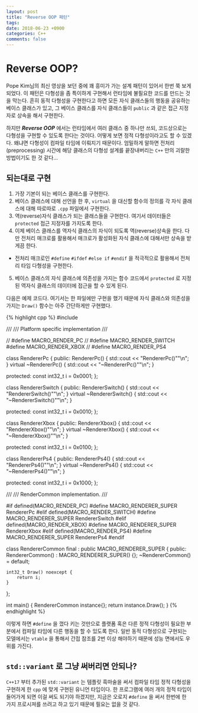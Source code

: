 ```yaml
---
layout: post
title: "Reverse OOP 패턴"
tags: 
date: 2018-06-23 +0900
categories: C++
comments: false
---
```


# Reverse OOP?

Pope Kim님의 최신 영상을 보던 중에 꽤 흥미가 가는 설계 패턴이 있어서 한번 쭉 보게 되었다. 이 패턴은 다형성을 좀 특이하게 구현해서 런타임에 불필요한 코드를 만드는 것을 막는다. 흔히 동적 다형성을 구현한다고 하면 모든 자식 클래스들의 행동을 공유하는 베이스 클래스가 있고, 그 베이스 클래스를 자식 클래스들이 `public` 과 같은 접근 지정자로 상속을 해서 구현한다. 

하지만 ***Reverse OOP*** 에서는 런타임에서 여러 클래스 중 하나만 쓰되, 코드상으로는 다형성을 구현할 수 있도록 한다는 것이다. 어떻게 보면 정적 다형성이라고도 할 수 있겠다. 왜냐면 다형성이 컴파일 타임에 이뤄지기 때문이다. 엄밀하게 말하면 전처리(preprocessing) 시간에 해당 클래스의 다형성 설계를 끝장내버리는 `C++` 만의 괴랄한 방법이기도 한 것 같다...

## 되는대로 구현

1. 가장 기본이 되는 베이스 클래스를 구현한다.
2. 베이스 클래스에 대해 선언을 한 후, `virtual` 을 대신할 함수의 정의를 각 자식 클래스에 대해 따로따로 `.cpp` 파일에서 구현한다.
3. 역(reverse)자식 클래스가 되는 클래스들을 구현한다. 여기서 데이터들은 `protected` 접근 지정자를 가지도록 한다.
4. 이제 베이스 클래스를 역자식 클래스의 자식이 되도록 역(reverse)상속을 한다. 다만 전처리 매크로를 활용해서 매크로가 활성화된 자식 클래스에 대해서만 상속을 받게끔 한다.
  * 전처리 매크로인 `#define` `#ifdef` `#else if` `#endif` 을 적극적으로 활용해서 전처리 타임 다형성을 구현한다.
5. 베이스 클래스의 자식 클래스에 의존성을 가지는 함수 코드에서 `protected` 로 지정된 역자식 클래스의 데이터에 접근을 할 수 있게 된다.

다음은 예제 코드다. 여기서는 한 파일에만 구현을 했기 때문에 자식 클래스와 의존성을 가지는 `Draw()` 함수는 아주 간단하게만 구현했다.

{% highlight cpp %}
#include <iostream>

///
/// Platform specific implementation
///

// #define MACRO_RENDER_PC
// #define MACRO_RENDER_SWITCH
#define MACRO_RENDER_XBOX
// #define MACRO_RENDER_PS4

class RendererPc {
public:
    RendererPc() { std::cout << "RendererPc()""\n"; }
    virtual ~RendererPc() { std::cout << "~RendererPc()""\n"; }

protected:
    const int32_t i = 0x0001;
};

class RendererSwitch {
public:
    RendererSwitch() { std::cout << "RendererSwitch()""\n"; }
    virtual ~RendererSwitch() { std::cout << "~RendererSwitch()""\n"; }

protected:
    const int32_t i = 0x0010;
};

class RendererXbox {
public:
    RendererXbox() { std::cout << "RendererXbox()""\n"; }
    virtual ~RendererXbox() { std::cout << "~RendererXbox()""\n"; }

protected:
    const int32_t i = 0x0100;
};

class RendererPs4 {
public:
    RendererPs4() { std::cout << "RendererPs4()""\n"; }
    virtual ~RendererPs4() { std::cout << "~RendererPs4()""\n"; }

protected:
    const int32_t i = 0x1000;
};

///
/// RenderCommon implementation.
///

#if defined(MACRO_RENDER_PC)
    #define MACRO_RENDERER_SUPER RendererPc
#elif defined(MACRO_RENDER_SWITCH)
    #define MACRO_RENDERER_SUPER RendererSwitch
#elif defined(MACRO_RENDER_XBOX)
    #define MACRO_RENDERER_SUPER RendererXbox
#elif defined(MACRO_RENDER_PS4)
    #define MACRO_RENDERER_SUPER RendererPs4
#endif

class RendererCommon final : public MACRO_RENDERER_SUPER {
public:
    RendererCommon() : MACRO_RENDERER_SUPER() {};
    ~RendererCommon() = default;

    int32_t Draw() noexcept {
        return i;
    }
};

int main() {
    RendererCommon instance{};
    return instance.Draw();
}
{% endhighlight %}

이렇게 하면 `#define` 을 껐다 키는 것만으로 플랫폼 혹은 다른 정적 다형성이 필요한 부분에서 컴파일 타임에 다른 행동을 할 수 있도록 한다. 일반 동적 다형성으로 구현되는 모델에서는 `vtable` 을 통해서 간접 참조를 2번 이상 해야하기 때문에 성능 면에서도 우위를 가진다.

## `std::variant` 로 그냥 써버리면 안되나?

`C++17` 부터 추가된 `std::variant` 는 템플릿 흑마술을 써서 컴파일 타임 정적 다형성을 구현하게 한 `cpp` 에 맞게 구현된 유니언 타입이다. 한 프로그램에 여러 개의 정적 타입이 들어가게 되면 이걸 써도 되기야 하겠지만, 지금은 오로지 `#define` 을 써서 한번에 한 가지 프로시져를 쓰려고 하고 있기 때문에 필요는 없을 것 같다.